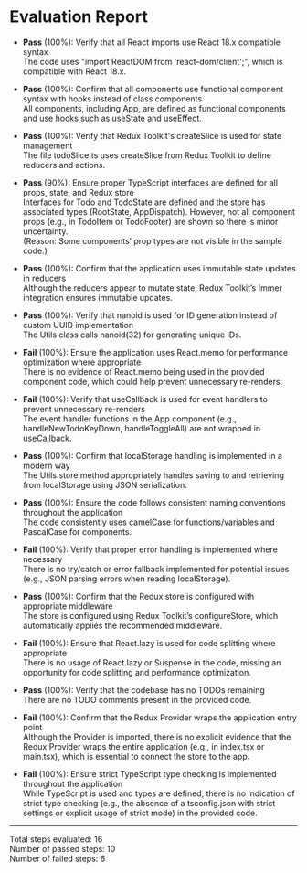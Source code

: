 # Evaluation Report

- **Pass** (100%): Verify that all React imports use React 18.x compatible syntax  
  The code uses "import ReactDOM from 'react-dom/client';", which is compatible with React 18.x.

- **Pass** (100%): Confirm that all components use functional component syntax with hooks instead of class components  
  All components, including App, are defined as functional components and use hooks such as useState and useEffect.

- **Pass** (100%): Verify that Redux Toolkit's createSlice is used for state management  
  The file todoSlice.ts uses createSlice from Redux Toolkit to define reducers and actions.

- **Pass** (90%): Ensure proper TypeScript interfaces are defined for all props, state, and Redux store  
  Interfaces for Todo and TodoState are defined and the store has associated types (RootState, AppDispatch). However, not all component props (e.g., in TodoItem or TodoFooter) are shown so there is minor uncertainty.  
  (Reason: Some components’ prop types are not visible in the sample code.)

- **Pass** (100%): Confirm that the application uses immutable state updates in reducers  
  Although the reducers appear to mutate state, Redux Toolkit’s Immer integration ensures immutable updates.

- **Pass** (100%): Verify that nanoid is used for ID generation instead of custom UUID implementation  
  The Utils class calls nanoid(32) for generating unique IDs.

- **Fail** (100%): Ensure the application uses React.memo for performance optimization where appropriate  
  There is no evidence of React.memo being used in the provided component code, which could help prevent unnecessary re-renders.

- **Fail** (100%): Verify that useCallback is used for event handlers to prevent unnecessary re-renders  
  The event handler functions in the App component (e.g., handleNewTodoKeyDown, handleToggleAll) are not wrapped in useCallback. 

- **Pass** (100%): Confirm that localStorage handling is implemented in a modern way  
  The Utils.store method appropriately handles saving to and retrieving from localStorage using JSON serialization.

- **Pass** (100%): Ensure the code follows consistent naming conventions throughout the application  
  The code consistently uses camelCase for functions/variables and PascalCase for components.

- **Fail** (100%): Verify that proper error handling is implemented where necessary  
  There is no try/catch or error fallback implemented for potential issues (e.g., JSON parsing errors when reading localStorage).

- **Pass** (100%): Confirm that the Redux store is configured with appropriate middleware  
  The store is configured using Redux Toolkit’s configureStore, which automatically applies the recommended middleware.

- **Fail** (100%): Ensure that React.lazy is used for code splitting where appropriate  
  There is no usage of React.lazy or Suspense in the code, missing an opportunity for code splitting and performance optimization.

- **Pass** (100%): Verify that the codebase has no TODOs remaining  
  There are no TODO comments present in the provided code.

- **Fail** (100%): Confirm that the Redux Provider wraps the application entry point  
  Although the Provider is imported, there is no explicit evidence that the Redux Provider wraps the entire application (e.g., in index.tsx or main.tsx), which is essential to connect the store to the app.

- **Fail** (100%): Ensure strict TypeScript type checking is implemented throughout the application  
  While TypeScript is used and types are defined, there is no indication of strict type checking (e.g., the absence of a tsconfig.json with strict settings or explicit usage of strict mode) in the provided code.

---

Total steps evaluated: 16  
Number of passed steps: 10  
Number of failed steps: 6